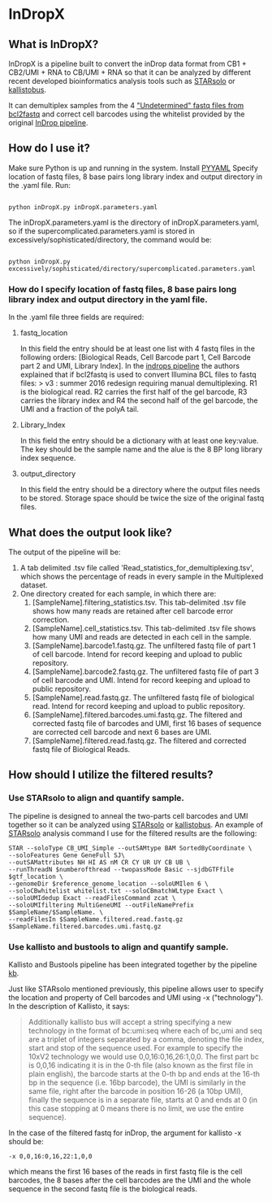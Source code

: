 # InDropX

## What is InDropX?
InDropX is a pipeline built to convert the inDrop data format from CB1 + CB2/UMI + RNA to CB/UMI + RNA so that it can be analyzed by different recent developed bioinformatics analysis tools such as [STARsolo](https://github.com/alexdobin/STAR/blob/master/docs/STARsolo.md) or [kallistobus](https://www.kallistobus.tools).

It can demultiplex samples from the 4 ["Undetermined" fastq files from bcl2fastq](https://github.com/indrops/indrops) and correct cell barcodes using the whitelist provided by the original [InDrop pipeline](https://github.com/indrops/indrops).


## How do I use it?
Make sure Python is up and running in the system.
Install [PYYAML](https://pyyaml.org)
Specify location of fastq files, 8 base pairs long library index and output directory in the .yaml file.
Run:
```

python inDropX.py inDropX.parameters.yaml

```


The inDropX.parameters.yaml is the directory of inDropX.parameters.yaml, so if the supercomplicated.parameters.yaml is stored in excessively/sophisticated/directory, the command would be:

```

python inDropX.py excessively/sophisticated/directory/supercomplicated.parameters.yaml

```

### How do I specify location of fastq files, 8 base pairs long library index and output directory in the yaml file.
In the .yaml file three fields are required:
1. fastq_location

   In this field the entry should be at least one list with 4 fastq files in the following orders:
   [Biological Reads, Cell Barcode part 1, Cell Barcode part 2 and UMI, Library Index]. In the [indrops pipeline](https://github.com/indrops/indrops) the authors explained that if bcl2fastq is used to convert Illumina BCL files to fastq files: 
       > v3 : summer 2016 redesign requiring manual demultiplexing. R1 is the biological read. R2 carries the first half of the gel barcode, R3 carries the library index and R4 the second half of the gel barcode, the UMI and a fraction of the polyA tail.
2. Library_Index

   In this field the entry should be a dictionary with at least one key:value. The key should be the sample name and the alue is the 8 BP long library index sequence.
3. output_directory

   In this field the entry should be a directory where the output files needs to be stored. Storage space should be twice the size of the original fastq files.

## What does the output look like?

The output of the pipeline will be:
1. A tab delimited .tsv file called 'Read_statistics_for_demultiplexing.tsv', which shows the percentage of reads in every sample in the Multiplexed dataset.
2. One directory created for each sample, in which there are:
   1. [SampleName].filtering_statistics.tsv. This tab-delimited .tsv file shows how many reads are retained after cell barcode error correction.
   2. [SampleName].cell_statistics.tsv.  This tab-delimited .tsv file shows how many UMI and reads are detected in each cell in the sample.
   3. [SampleName].barcode1.fastq.gz. The unfiltered fastq file of part 1 of cell barcode. Intend for record keeping and upload to public repository.
   4. [SampleName].barcode2.fastq.gz. The unfiltered fastq file of part 3 of cell barcode and UMI. Intend for record keeping and upload to public repository.
   5. [SampleName].read.fastq.gz. The unfiltered fastq file of biological read. Intend for record keeping and upload to public repository.
   6. [SampleName].filtered.barcodes.umi.fastq.gz. The filtered and corrected fastq file of barcodes and UMI, first 16 bases of sequence are corrected cell barcode and next 6 bases are UMI.
   7. [SampleName].filtered.read.fastq.gz. The filtered and corrected fastq file of Biological Reads.

## How should I utilize the filtered results?

### Use STARsolo to align and quantify sample.

The pipeline is designed to anneal the two-parts cell barcodes and UMI together so it can be analyzed using [STARsolo](https://github.com/alexdobin/STAR/blob/master/docs/STARsolo.md) or [kallistobus](https://www.kallistobus.tools).
An example of [STARsolo](https://github.com/alexdobin/STAR/blob/master/docs/STARsolo.md) analysis command I use for the filtered results are the following:
```
STAR --soloType CB_UMI_Simple --outSAMtype BAM SortedByCoordinate \
--soloFeatures Gene GeneFull SJ\
--outSAMattributes NH HI AS nM CR CY UR UY CB UB \
--runThreadN $numberofthread --twopassMode Basic --sjdbGTFfile $gtf_location \
--genomeDir $reference_genome_location --soloUMIlen 6 \
--soloCBwhitelist whitelist.txt --soloCBmatchWLtype Exact \
--soloUMIdedup Exact --readFilesCommand zcat \
--soloUMIfiltering MultiGeneUMI --outFileNamePrefix $SampleName/$SampleName. \
--readFilesIn $SampleName.filtered.read.fastq.gz $SampleName.filtered.barcodes.umi.fastq.gz
```

### Use kallisto and bustools to align and quantify sample.

Kallisto and Bustools pipeline has been integrated together by the pipeline [kb](https://www.kallistobus.tools/kb_usage/kb_count/). 

Just like STARsolo mentioned previously, this pipeline allows user to specify the location and property of Cell barcodes and UMI using -x ("technology"). In the description of Kallisto, it says:
> Additionally kallisto bus will accept a string specifying a new technology in the format of bc:umi:seq where each of bc,umi and seq are a triplet of integers separated by a comma, 
> denoting the file index, start and stop of the sequence used. 
> For example to specify the 10xV2 technology we would use 0,0,16:0,16,26:1,0,0. 
> The first part bc is 0,0,16 indicating it is in the 0-th file (also known as the first file in plain english), 
> the barcode starts at the 0-th bp and ends at the 16-th bp in the sequence (i.e. 16bp barcode), 
> the UMI is similarly in the same file, right after the barcode in position 16-26 (a 10bp UMI), 
> finally the sequence is in a separate file, starts at 0 and ends at 0 (in this case stopping at 0 means there is no limit, we use the entire sequence).

In the case of the filtered fastq for inDrop, the argument for kallisto -x should be:

```
-x 0,0,16:0,16,22:1,0,0
```
which means the first 16 bases of the reads in first fastq file is the cell barcodes, the 8 bases after the cell barcodes are the UMI and the whole sequence in the second fastq file is the biological reads.



